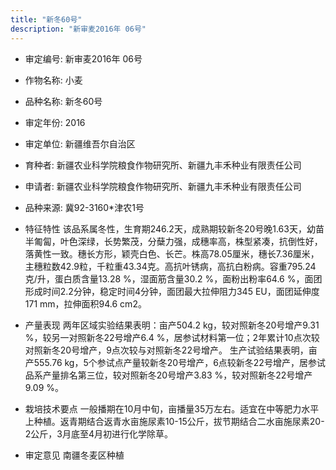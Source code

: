 ```yaml
---
title: "新冬60号"
description: "新审麦2016年 06号"
---
```

* 审定编号:  新审麦2016年 06号

*  作物名称:  小麦

*  品种名称:  新冬60号

*  审定年份:  2016

*  审定单位:  新疆维吾尔自治区

* 育种者:  新疆农业科学院粮食作物研究所、新疆九丰禾种业有限责任公司

*  申请者:  新疆农业科学院粮食作物研究所、新疆九丰禾种业有限责任公司

*  品种来源:  冀92-3160*津农1号

*  特征特性
该品系属冬性，生育期246.2天，成熟期较新冬20号晚1.63天，幼苗半匍匐，叶色深绿，长势繁茂，分蘖力强，成穗率高，株型紧凑，抗倒性好，落黄性一致。穗长方形，颖壳白色、长芒。株高78.05厘米，穗长7.36厘米，主穗粒数42.9粒，千粒重43.34克。高抗叶锈病，高抗白粉病。容重795.24克/升，蛋白质含量13.28 %，湿面筋含量30.2 %，面粉出粉率64.6 %，面团形成时间2.2分钟，稳定时间4分钟，面团最大拉伸阻力345 EU，面团延伸度171 mm，拉伸面积94.6 cm2。

*  产量表现
两年区域实验结果表明：亩产504.2 kg，较对照新冬20号增产9.31 %，较另一对照新冬22号增产6.4 %，居参试材料第一位；2年累计10点次较对照新冬20号增产，9点次较与对照新冬22号增产。
生产试验结果表明，亩产555.76 kg，5个参试点产量较新冬20号增产，6点较新冬22号增产，居参试品系产量排名第三位，较对照新冬20号增产3.83 %，较对照新冬22号增产9.09 %。

*  栽培技术要点
一般播期在10月中旬，亩播量35万左右。适宜在中等肥力水平上种植。返青期结合返青水亩施尿素10-15公斤，拔节期结合二水亩施尿素20-2公斤，3月底至4月初进行化学除草。

*  审定意见
南疆冬麦区种植
